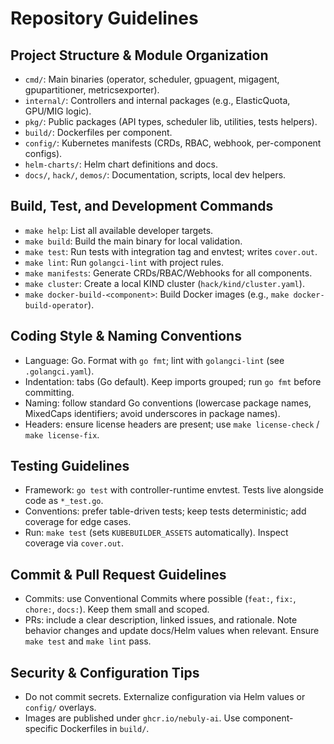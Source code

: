 # Repository Guidelines

## Project Structure & Module Organization
- `cmd/`: Main binaries (operator, scheduler, gpuagent, migagent, gpupartitioner, metricsexporter).
- `internal/`: Controllers and internal packages (e.g., ElasticQuota, GPU/MIG logic).
- `pkg/`: Public packages (API types, scheduler lib, utilities, tests helpers).
- `build/`: Dockerfiles per component.
- `config/`: Kubernetes manifests (CRDs, RBAC, webhook, per-component configs).
- `helm-charts/`: Helm chart definitions and docs.
- `docs/`, `hack/`, `demos/`: Documentation, scripts, local dev helpers.

## Build, Test, and Development Commands
- `make help`: List all available developer targets.
- `make build`: Build the main binary for local validation.
- `make test`: Run tests with integration tag and envtest; writes `cover.out`.
- `make lint`: Run `golangci-lint` with project rules.
- `make manifests`: Generate CRDs/RBAC/Webhooks for all components.
- `make cluster`: Create a local KIND cluster (`hack/kind/cluster.yaml`).
- `make docker-build-<component>`: Build Docker images (e.g., `make docker-build-operator`).

## Coding Style & Naming Conventions
- Language: Go. Format with `go fmt`; lint with `golangci-lint` (see `.golangci.yaml`).
- Indentation: tabs (Go default). Keep imports grouped; run `go fmt` before committing.
- Naming: follow standard Go conventions (lowercase package names, MixedCaps identifiers; avoid underscores in package names).
- Headers: ensure license headers are present; use `make license-check` / `make license-fix`.

## Testing Guidelines
- Framework: `go test` with controller-runtime envtest. Tests live alongside code as `*_test.go`.
- Conventions: prefer table-driven tests; keep tests deterministic; add coverage for edge cases.
- Run: `make test` (sets `KUBEBUILDER_ASSETS` automatically). Inspect coverage via `cover.out`.

## Commit & Pull Request Guidelines
- Commits: use Conventional Commits where possible (`feat:`, `fix:`, `chore:`, `docs:`). Keep them small and scoped.
- PRs: include a clear description, linked issues, and rationale. Note behavior changes and update docs/Helm values when relevant. Ensure `make test` and `make lint` pass.

## Security & Configuration Tips
- Do not commit secrets. Externalize configuration via Helm values or `config/` overlays.
- Images are published under `ghcr.io/nebuly-ai`. Use component-specific Dockerfiles in `build/`.
